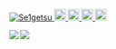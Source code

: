 
<p align="left">
  <a href="https://github.com/Se1getsu/Se1getsu/">
    <img src="https://komarev.com/ghpvc/?username=Se1getsu" alt="Se1getsu" />
  </a>
  <a href="http://twitter.com/Se1getsu">
    <img height="20" src="https://img.shields.io/twitter/follow/Se1getsu?label=Twitter&logo=Twitter&style=flat" />
  <a href="https://github.com/Se1getsu">
    <img height="20" src="https://img.shields.io/github/followers/Se1getsu?label=follow&logo=github&style=flat" />
  </a>
  <a href="http://qiita.com/Se1getsu">
    <img height="20" src="https://qiita-badge.apiapi.app/s/Se1getsu/posts.svg" />
  </a>
  <a href="http://qiita.com/Se1getsu">
    <img height="20" src="https://qiita-badge.apiapi.app/s/Se1getsu/contributions.svg" />
  </a>
</p>

<p align="left">
  <a href="https://github.com/anuraghazra/github-readme-stats">
    <img align="left" src="https://github-readme-stats.vercel.app/api?username=Se1getsu&show_icons=true&theme=cobalt" />
  </a>
  <a href="https://github.com/anuraghazra/github-readme-stats">
    <img align="left" src="https://github-readme-stats.vercel.app/api/top-langs/?username=Se1getsu&layout=compact&theme=cobalt" />
  </a>
</p>
